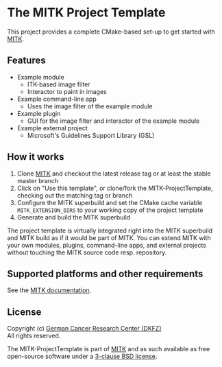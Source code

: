 The MITK Project Template
=========================

This project provides a complete CMake-based set-up to get started with [MITK](https://github.com/MITK/MITK).

Features
--------

- Example module
  - ITK-based image filter
  - Interactor to paint in images
- Example command-line app
  - Uses the image filter of the example module
- Example plugin
  - GUI for the image filter and interactor of the example module
- Example external project
  - Microsoft's Guidelines Support Library (GSL)

How it works
------------

1. Clone [MITK](https://github.com/MITK/MITK) and checkout the latest release tag or at least the stable master branch
2. Click on "Use this template", or clone/fork the MITK-ProjectTemplate, checking out the matching tag or branch
3. Configure the MITK superbuild and set the CMake cache variable `MITK_EXTENSION_DIRS` to your working copy of the project template
4. Generate and build the MITK superbuild

The project template is virtually integrated right into the MITK superbuild and MITK build as if it would be part of MITK. You can extend MITK with your own modules, plugins, command-line apps, and external projects without touching the MITK source code resp. repository.

Supported platforms and other requirements
------------------------------------------

See the [MITK documentation](http://docs.mitk.org/2023.12/).

License
-------

Copyright (c) [German Cancer Research Center (DKFZ)](https://www.dkfz.de)<br>
All rights reserved.

The MITK-ProjectTemplate is part of [MITK](https://github.com/MITK/MITK) and as such available as free open-source software under a [3-clause BSD license](https://github.com/MITK/MITK-ProjectTemplate/blob/master/LICENSE).
